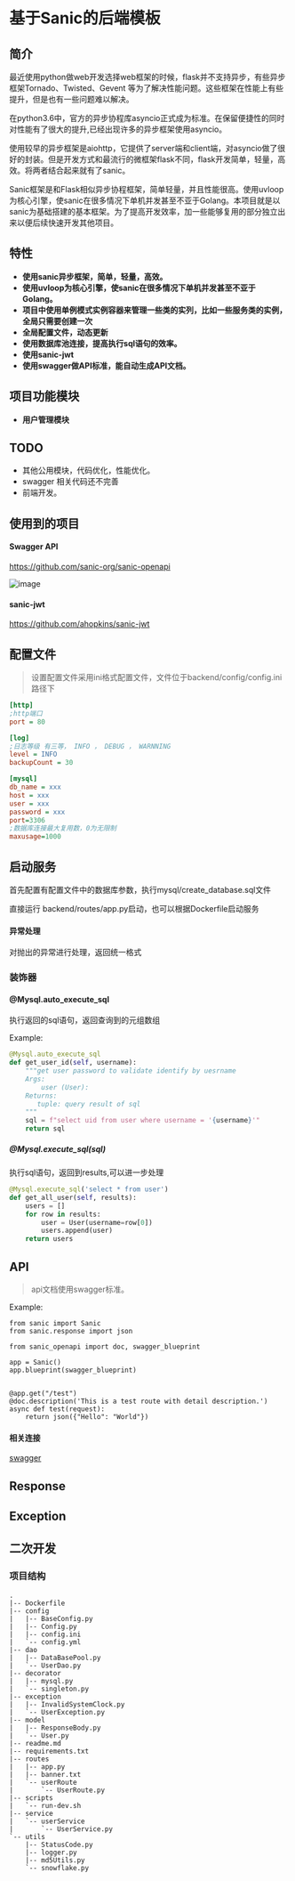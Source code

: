 # 基于Sanic的后端模板

## 简介

最近使用python做web开发选择web框架的时候，flask并不支持异步，有些异步框架Tornado、Twisted、Gevent 等为了解决性能问题。这些框架在性能上有些提升，但是也有一些问题难以解决。

在python3.6中，官方的异步协程库asyncio正式成为标准。在保留便捷性的同时对性能有了很大的提升,已经出现许多的异步框架使用asyncio。

使用较早的异步框架是aiohttp，它提供了server端和client端，对asyncio做了很好的封装。但是开发方式和最流行的微框架flask不同，flask开发简单，轻量，高效。将两者结合起来就有了sanic。

Sanic框架是和Flask相似异步协程框架，简单轻量，并且性能很高。使用uvloop为核心引擎，使sanic在很多情况下单机并发甚至不亚于Golang。本项目就是以sanic为基础搭建的基本框架。为了提高开发效率，加一些能够复用的部分独立出来以便后续快速开发其他项目。

## 特性

* **使用sanic异步框架，简单，轻量，高效。**
* **使用uvloop为核心引擎，使sanic在很多情况下单机并发甚至不亚于Golang。**
* **项目中使用单例模式实例容器来管理一些类的实列，比如一些服务类的实例，全局只需要创建一次**
* **全局配置文件，动态更新**
* **使用数据库池连接，提高执行sql语句的效率。**
* **使用sanic-jwt**
* **使用swagger做API标准，能自动生成API文档。**

## 项目功能模块

* **用户管理模块**

## TODO

* 其他公用模块，代码优化，性能优化。
* swagger 相关代码还不完善
* 前端开发。

## 使用到的项目

#### Swagger API

https://github.com/sanic-org/sanic-openapi

![image](https://raw.githubusercontent.com/lovemefan/sanic-backend/master/resources/swagger.png)

#### sanic-jwt

https://github.com/ahopkins/sanic-jwt

## 配置文件

> 设置配置文件采用ini格式配置文件，文件位于backend/config/config.ini 路径下

```ini
[http]
;http端口
port = 80

[log]
;日志等级 有三等， INFO ， DEBUG ， WARNNING
level = INFO
backupCount = 30

[mysql]
db_name = xxx
host = xxx
user = xxx
password = xxx
port=3306
;数据库连接最大复用数，0为无限制
maxusage=1000
```

## 启动服务

首先配置有配置文件中的数据库参数，执行mysql/create_database.sql文件

直接运行 backend/routes/app.py启动，也可以根据Dockerfile启动服务



#### 异常处理

对抛出的异常进行处理，返回统一格式



### 装饰器

#### @Mysql.auto_execute_sql

执行返回的sql语句，返回查询到的元组数组

Example:

```python
@Mysql.auto_execute_sql
def get_user_id(self, username):
    """get user password to validate identify by uesrname
    Args:
        user (User):
    Returns:
       tuple: query result of sql
    """
    sql = f"select uid from user where username = '{username}'"
    return sql
```

##### @Mysql.execute_sql(sql)

执行sql语句，返回到results,可以进一步处理

```python
@Mysql.execute_sql('select * from user')
def get_all_user(self, results):
    users = []
    for row in results:
        user = User(username=row[0])
        users.append(user)
    return users
```


## API

> api文档使用swagger标准。



Example:

```
from sanic import Sanic
from sanic.response import json

from sanic_openapi import doc, swagger_blueprint

app = Sanic()
app.blueprint(swagger_blueprint)


@app.get("/test")
@doc.description('This is a test route with detail description.')
async def test(request):
    return json({"Hello": "World"})
```

#### 相关连接

[swagger](https://sanic-openapi.readthedocs.io/en/stable/index.html)

## Response


## Exception



## 二次开发

### 项目结构

```
.
|-- Dockerfile
|-- config
|   |-- BaseConfig.py
|   |-- Config.py
|   |-- config.ini
|   `-- config.yml
|-- dao
|   |-- DataBasePool.py
|   `-- UserDao.py
|-- decorator
|   |-- mysql.py
|   `-- singleton.py
|-- exception
|   |-- InvalidSystemClock.py
|   `-- UserException.py
|-- model
|   |-- ResponseBody.py
|   `-- User.py
|-- readme.md
|-- requirements.txt
|-- routes
|   |-- app.py
|   |-- banner.txt
|   `-- userRoute
|       `-- UserRoute.py
|-- scripts
|   `-- run-dev.sh
|-- service
|   `-- userService
|       `-- UserService.py
`-- utils
    |-- StatusCode.py
    |-- logger.py
    |-- md5Utils.py
    `-- snowflake.py

```